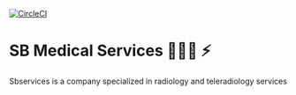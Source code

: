 [![CircleCI](https://circleci.com/gh/lenodeoliveira/sbserviceltda/tree/main.svg?style=svg)](https://circleci.com/gh/lenodeoliveira/sbserviceltda/tree/main)
# SB Medical Services 👨🏼‍⚕️ ⚡️


Sbservices is a company specialized in radiology and teleradiology services

